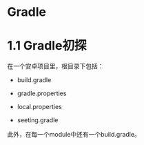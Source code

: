 # Gradle

# 1.1 Gradle初探

在一个安卓项目里，根目录下包括：

* build.gradle

* gradle.properties

* local.properties

* seeting.gradle

此外，在每一个module中还有一个build.gradle。